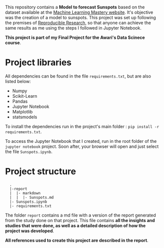This repository contains a **Model to forecast Sunspots** based on the dataset available at the [Machine Learning Mastery website](https://machinelearningmastery.com/time-series-datasets-for-machine-learning/). It's objective was the creation of a model to sunspots. This project was set up following the premises of [Reproducible Research](https://pt.coursera.org/learn/reproducible-research), so that anyone can achieve the same results as me using the steps I followed in Jupyter Notebook.

**This project is part of my Final Project for the Awari's Data Scinece course**.

# Project libraries


All dependencies can be found in the file  `requirements.txt`, but are also listed below:
* Numpy
* Scikit-Learn
* Pandas
* Jupyter Notebook
* Matplotlib
* statsmodels

To install the dependencies run in the project's main folder : `pip install -r requirements.txt`. 

To access the Jupyter Notebook that I created, run in the root folder of the `jupyter notebook` project. Soon after, your browser will open and just select the file `Sunspots.ipynb`.  

# Project structure

```{sh}
  .
  |-report
  |  |- markdown
  |  |  |- Sunspots.md
  |- Sunspots.ipynb
  |- requirements.txt
```

The folder `report` contains a md file with a version of the report generated from the study done on that project. This file contains **all the insights and studies that were done, as well as a detailed description of how the project was developed**.

**All references used to create this project are described in the report**. 
